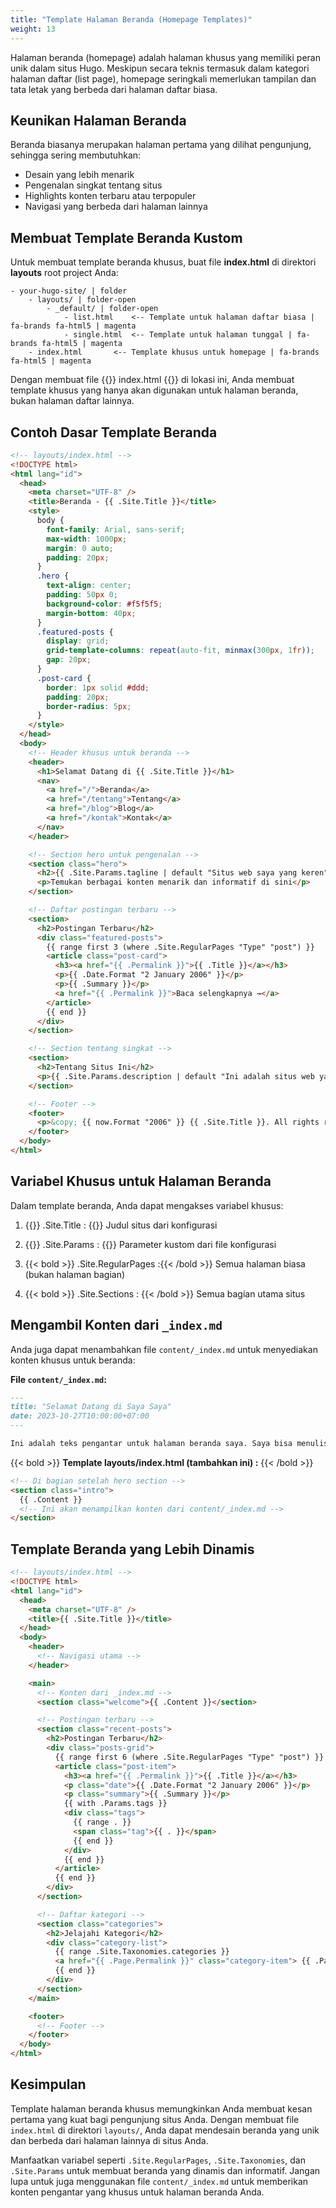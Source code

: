 ```yaml
---
title: "Template Halaman Beranda (Homepage Templates)"
weight: 13
---
```


Halaman beranda (homepage) adalah halaman khusus yang memiliki peran unik dalam situs Hugo. Meskipun secara teknis termasuk dalam kategori halaman daftar (list page), homepage seringkali memerlukan tampilan dan tata letak yang berbeda dari halaman daftar biasa.

## Keunikan Halaman Beranda

Beranda biasanya merupakan halaman pertama yang dilihat pengunjung, sehingga sering membutuhkan:

- Desain yang lebih menarik
- Pengenalan singkat tentang situs
- Highlights konten terbaru atau terpopuler
- Navigasi yang berbeda dari halaman lainnya

## Membuat Template Beranda Kustom

Untuk membuat template beranda khusus, buat file **index.html** di direktori **layouts** root project Anda:

```tree
- your-hugo-site/ | folder
    - layouts/ | folder-open
        - _default/ | folder-open
            - list.html    <-- Template untuk halaman daftar biasa | fa-brands fa-html5 | magenta
            - single.html  <-- Template untuk halaman tunggal | fa-brands fa-html5 | magenta
    - index.html       <-- Template khusus untuk homepage | fa-brands fa-html5 | magenta
```

Dengan membuat file {{<bold>}} index.html {{</bold>}} di lokasi ini, Anda membuat template khusus yang hanya akan digunakan untuk halaman beranda, bukan halaman daftar lainnya.

## Contoh Dasar Template Beranda

```html {title="html" wrap="true"}
<!-- layouts/index.html -->
<!DOCTYPE html>
<html lang="id">
  <head>
    <meta charset="UTF-8" />
    <title>Beranda - {{ .Site.Title }}</title>
    <style>
      body {
        font-family: Arial, sans-serif;
        max-width: 1000px;
        margin: 0 auto;
        padding: 20px;
      }
      .hero {
        text-align: center;
        padding: 50px 0;
        background-color: #f5f5f5;
        margin-bottom: 40px;
      }
      .featured-posts {
        display: grid;
        grid-template-columns: repeat(auto-fit, minmax(300px, 1fr));
        gap: 20px;
      }
      .post-card {
        border: 1px solid #ddd;
        padding: 20px;
        border-radius: 5px;
      }
    </style>
  </head>
  <body>
    <!-- Header khusus untuk beranda -->
    <header>
      <h1>Selamat Datang di {{ .Site.Title }}</h1>
      <nav>
        <a href="/">Beranda</a>
        <a href="/tentang">Tentang</a>
        <a href="/blog">Blog</a>
        <a href="/kontak">Kontak</a>
      </nav>
    </header>

    <!-- Section hero untuk pengenalan -->
    <section class="hero">
      <h2>{{ .Site.Params.tagline | default "Situs web saya yang keren" }}</h2>
      <p>Temukan berbagai konten menarik dan informatif di sini</p>
    </section>

    <!-- Daftar postingan terbaru -->
    <section>
      <h2>Postingan Terbaru</h2>
      <div class="featured-posts">
        {{ range first 3 (where .Site.RegularPages "Type" "post") }}
        <article class="post-card">
          <h3><a href="{{ .Permalink }}">{{ .Title }}</a></h3>
          <p>{{ .Date.Format "2 January 2006" }}</p>
          <p>{{ .Summary }}</p>
          <a href="{{ .Permalink }}">Baca selengkapnya →</a>
        </article>
        {{ end }}
      </div>
    </section>

    <!-- Section tentang singkat -->
    <section>
      <h2>Tentang Situs Ini</h2>
      <p>{{ .Site.Params.description | default "Ini adalah situs web yang dibangun dengan Hugo static site generator." }}</p>
    </section>

    <!-- Footer -->
    <footer>
      <p>&copy; {{ now.Format "2006" }} {{ .Site.Title }}. All rights reserved.</p>
    </footer>
  </body>
</html>
```

## Variabel Khusus untuk Halaman Beranda

Dalam template beranda, Anda dapat mengakses variabel khusus:

1.  {{<bold>}} .Site.Title : {{</bold>}} Judul situs dari konfigurasi

2.  {{<bold>}} .Site.Params : {{</bold>}} Parameter kustom dari file konfigurasi

3.  {{< bold >}} .Site.RegularPages :{{< /bold >}} Semua halaman biasa (bukan halaman bagian)

4.  {{< bold >}} .Site.Sections : {{< /bold >}} Semua bagian utama situs

## Mengambil Konten dari `_index.md`

Anda juga dapat menambahkan file `content/_index.md` untuk menyediakan konten khusus untuk beranda:

**File `content/_index.md`:**

```markdown {title="markdown" wrap="true"}
---
title: "Selamat Datang di Saya Saya"
date: 2023-10-27T10:00:00+07:00
---

Ini adalah teks pengantar untuk halaman beranda saya. Saya bisa menulis apa saja di sini dan akan muncul di bagian atas halaman beranda.
```

{{< bold >}} **Template layouts/index.html (tambahkan ini) :** {{< /bold >}}

```html {title="html" wrap="true"}
<!-- Di bagian setelah hero section -->
<section class="intro">
  {{ .Content }}
  <!-- Ini akan menampilkan konten dari content/_index.md -->
</section>
```

## Template Beranda yang Lebih Dinamis

```html {title="html" wrap="true"}
<!-- layouts/index.html -->
<!DOCTYPE html>
<html lang="id">
  <head>
    <meta charset="UTF-8" />
    <title>{{ .Site.Title }}</title>
  </head>
  <body>
    <header>
      <!-- Navigasi utama -->
    </header>

    <main>
      <!-- Konten dari _index.md -->
      <section class="welcome">{{ .Content }}</section>

      <!-- Postingan terbaru -->
      <section class="recent-posts">
        <h2>Postingan Terbaru</h2>
        <div class="posts-grid">
          {{ range first 6 (where .Site.RegularPages "Type" "post") }}
          <article class="post-item">
            <h3><a href="{{ .Permalink }}">{{ .Title }}</a></h3>
            <p class="date">{{ .Date.Format "2 January 2006" }}</p>
            <p class="summary">{{ .Summary }}</p>
            {{ with .Params.tags }}
            <div class="tags">
              {{ range . }}
              <span class="tag">{{ . }}</span>
              {{ end }}
            </div>
            {{ end }}
          </article>
          {{ end }}
        </div>
      </section>

      <!-- Daftar kategori -->
      <section class="categories">
        <h2>Jelajahi Kategori</h2>
        <div class="category-list">
          {{ range .Site.Taxonomies.categories }}
          <a href="{{ .Page.Permalink }}" class="category-item"> {{ .Page.Title }} ({{ .Count }}) </a>
          {{ end }}
        </div>
      </section>
    </main>

    <footer>
      <!-- Footer -->
    </footer>
  </body>
</html>
```

## Kesimpulan

Template halaman beranda khusus memungkinkan Anda membuat kesan pertama yang kuat bagi pengunjung situs Anda. Dengan membuat file `index.html` di direktori `layouts/`, Anda dapat mendesain beranda yang unik dan berbeda dari halaman lainnya di situs Anda.

Manfaatkan variabel seperti `.Site.RegularPages`, `.Site.Taxonomies`, dan `.Site.Params` untuk membuat beranda yang dinamis dan informatif. Jangan lupa untuk juga menggunakan file `content/_index.md` untuk memberikan konten pengantar yang khusus untuk halaman beranda Anda.

